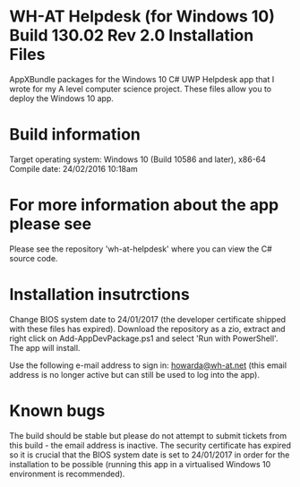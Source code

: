 # WH-AT Helpdesk (for Windows 10) Build 130.02 Rev 2.0 Installation Files
AppXBundle packages for the Windows 10 C# UWP Helpdesk app that I wrote for my A level computer science project. These files allow you to deploy the Windows 10 app.

# Build information
Target operating system: Windows 10 (Build 10586 and later), x86-64
Compile date: 24/02/2016 10:18am

# For more information about the app please see
Please see the repository 'wh-at-helpdesk' where you can view the C# source code.

# Installation insutrctions
Change BIOS system date to 24/01/2017 (the developer certificate shipped with these files has expired). Download the repository as a zio, extract and right click on Add-AppDevPackage.ps1 and select 'Run with PowerShell'. The app will install. 

Use the following e-mail address to sign in: howarda@wh-at.net (this email address is no longer active but can still be used to log into the app).

# Known bugs
The build should be stable but please do not attempt to submit tickets from this build - the email address is inactive. The security certificate has expired so it is crucial that the BIOS system date is set to 24/01/2017 in order for the installation to be possible (running this app in a virtualised Windows 10 environment is recommended). 

